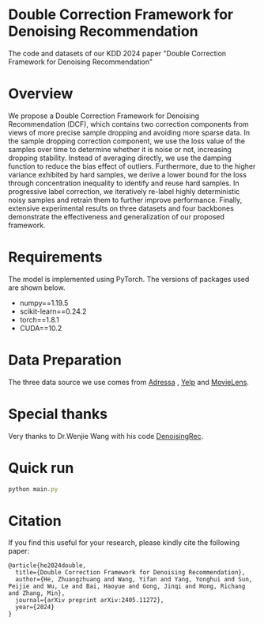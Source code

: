 # Double Correction Framework for Denoising Recommendation

The code and datasets of our KDD 2024 paper "Double Correction Framework for Denoising Recommendation"

# Overview

We propose a Double Correction Framework for Denoising Recommendation (DCF), which contains two correction components from views of more precise sample dropping and avoiding more sparse data. In the sample dropping correction component, we use the loss value of the samples over time to determine whether it is noise or not, increasing dropping stability. Instead of averaging directly, we use the damping function to reduce the bias effect of outliers. Furthermore, due to the higher variance exhibited by hard samples, we derive a lower bound for the loss through concentration inequality to identify and reuse hard samples. In progressive label correction, we iteratively re-label highly deterministic noisy samples and retrain them to further improve performance. Finally, extensive experimental results on three datasets and four backbones demonstrate the effectiveness and generalization of our proposed framework.

# Requirements

The model is implemented using PyTorch. The versions of packages used are shown below.

- numpy==1.19.5
- scikit-learn==0.24.2
- torch==1.8.1
- CUDA==10.2

# Data Preparation

The three data source we use comes from [Adressa](https://github.com/WenjieWWJ/DenoisingRec) , [Yelp](https://github.com/WenjieWWJ/DenoisingRec) and [MovieLens](https://drive.google.com/file/d/18XDcN4Pl_NpZBp88WGhwlVQfmeKsT4WF/view?usp=drive_link).

# Special thanks 
Very thanks to Dr.Wenjie Wang with his code [DenoisingRec](https://github.com/WenjieWWJ/DenoisingRec).

# Quick run

```js
python main.py
```

# Citation
If you find this useful for your research, please kindly cite the following paper:<br>
```
@article{he2024double,
  title={Double Correction Framework for Denoising Recommendation},
  author={He, Zhuangzhuang and Wang, Yifan and Yang, Yonghui and Sun, Peijie and Wu, Le and Bai, Haoyue and Gong, Jinqi and Hong, Richang and Zhang, Min},
  journal={arXiv preprint arXiv:2405.11272},
  year={2024}
}
```
